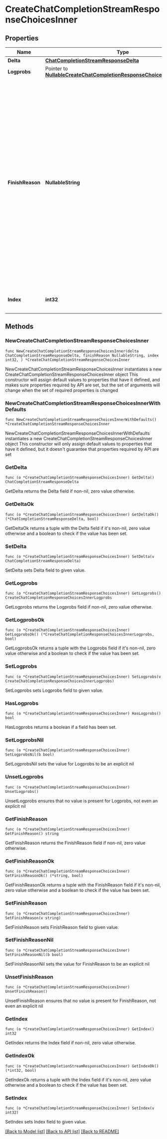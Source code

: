 # CreateChatCompletionStreamResponseChoicesInner

## Properties

Name | Type | Description | Notes
------------ | ------------- | ------------- | -------------
**Delta** | [**ChatCompletionStreamResponseDelta**](ChatCompletionStreamResponseDelta.md) |  | 
**Logprobs** | Pointer to [**NullableCreateChatCompletionResponseChoicesInnerLogprobs**](CreateChatCompletionResponseChoicesInnerLogprobs.md) |  | [optional] 
**FinishReason** | **NullableString** | The reason the model stopped generating tokens. This will be &#x60;stop&#x60; if the model hit a natural stop point or a provided stop sequence, &#x60;length&#x60; if the maximum number of tokens specified in the request was reached, &#x60;content_filter&#x60; if content was omitted due to a flag from our content filters, &#x60;tool_calls&#x60; if the model called a tool, or &#x60;function_call&#x60; (deprecated) if the model called a function.  | 
**Index** | **int32** | The index of the choice in the list of choices. | 

## Methods

### NewCreateChatCompletionStreamResponseChoicesInner

`func NewCreateChatCompletionStreamResponseChoicesInner(delta ChatCompletionStreamResponseDelta, finishReason NullableString, index int32, ) *CreateChatCompletionStreamResponseChoicesInner`

NewCreateChatCompletionStreamResponseChoicesInner instantiates a new CreateChatCompletionStreamResponseChoicesInner object
This constructor will assign default values to properties that have it defined,
and makes sure properties required by API are set, but the set of arguments
will change when the set of required properties is changed

### NewCreateChatCompletionStreamResponseChoicesInnerWithDefaults

`func NewCreateChatCompletionStreamResponseChoicesInnerWithDefaults() *CreateChatCompletionStreamResponseChoicesInner`

NewCreateChatCompletionStreamResponseChoicesInnerWithDefaults instantiates a new CreateChatCompletionStreamResponseChoicesInner object
This constructor will only assign default values to properties that have it defined,
but it doesn't guarantee that properties required by API are set

### GetDelta

`func (o *CreateChatCompletionStreamResponseChoicesInner) GetDelta() ChatCompletionStreamResponseDelta`

GetDelta returns the Delta field if non-nil, zero value otherwise.

### GetDeltaOk

`func (o *CreateChatCompletionStreamResponseChoicesInner) GetDeltaOk() (*ChatCompletionStreamResponseDelta, bool)`

GetDeltaOk returns a tuple with the Delta field if it's non-nil, zero value otherwise
and a boolean to check if the value has been set.

### SetDelta

`func (o *CreateChatCompletionStreamResponseChoicesInner) SetDelta(v ChatCompletionStreamResponseDelta)`

SetDelta sets Delta field to given value.


### GetLogprobs

`func (o *CreateChatCompletionStreamResponseChoicesInner) GetLogprobs() CreateChatCompletionResponseChoicesInnerLogprobs`

GetLogprobs returns the Logprobs field if non-nil, zero value otherwise.

### GetLogprobsOk

`func (o *CreateChatCompletionStreamResponseChoicesInner) GetLogprobsOk() (*CreateChatCompletionResponseChoicesInnerLogprobs, bool)`

GetLogprobsOk returns a tuple with the Logprobs field if it's non-nil, zero value otherwise
and a boolean to check if the value has been set.

### SetLogprobs

`func (o *CreateChatCompletionStreamResponseChoicesInner) SetLogprobs(v CreateChatCompletionResponseChoicesInnerLogprobs)`

SetLogprobs sets Logprobs field to given value.

### HasLogprobs

`func (o *CreateChatCompletionStreamResponseChoicesInner) HasLogprobs() bool`

HasLogprobs returns a boolean if a field has been set.

### SetLogprobsNil

`func (o *CreateChatCompletionStreamResponseChoicesInner) SetLogprobsNil(b bool)`

 SetLogprobsNil sets the value for Logprobs to be an explicit nil

### UnsetLogprobs
`func (o *CreateChatCompletionStreamResponseChoicesInner) UnsetLogprobs()`

UnsetLogprobs ensures that no value is present for Logprobs, not even an explicit nil
### GetFinishReason

`func (o *CreateChatCompletionStreamResponseChoicesInner) GetFinishReason() string`

GetFinishReason returns the FinishReason field if non-nil, zero value otherwise.

### GetFinishReasonOk

`func (o *CreateChatCompletionStreamResponseChoicesInner) GetFinishReasonOk() (*string, bool)`

GetFinishReasonOk returns a tuple with the FinishReason field if it's non-nil, zero value otherwise
and a boolean to check if the value has been set.

### SetFinishReason

`func (o *CreateChatCompletionStreamResponseChoicesInner) SetFinishReason(v string)`

SetFinishReason sets FinishReason field to given value.


### SetFinishReasonNil

`func (o *CreateChatCompletionStreamResponseChoicesInner) SetFinishReasonNil(b bool)`

 SetFinishReasonNil sets the value for FinishReason to be an explicit nil

### UnsetFinishReason
`func (o *CreateChatCompletionStreamResponseChoicesInner) UnsetFinishReason()`

UnsetFinishReason ensures that no value is present for FinishReason, not even an explicit nil
### GetIndex

`func (o *CreateChatCompletionStreamResponseChoicesInner) GetIndex() int32`

GetIndex returns the Index field if non-nil, zero value otherwise.

### GetIndexOk

`func (o *CreateChatCompletionStreamResponseChoicesInner) GetIndexOk() (*int32, bool)`

GetIndexOk returns a tuple with the Index field if it's non-nil, zero value otherwise
and a boolean to check if the value has been set.

### SetIndex

`func (o *CreateChatCompletionStreamResponseChoicesInner) SetIndex(v int32)`

SetIndex sets Index field to given value.



[[Back to Model list]](../README.md#documentation-for-models) [[Back to API list]](../README.md#documentation-for-api-endpoints) [[Back to README]](../README.md)


